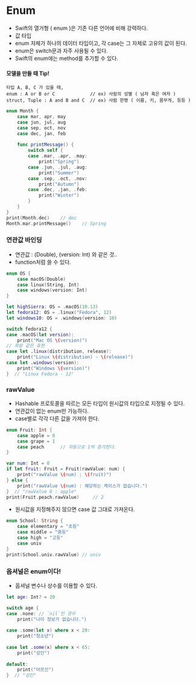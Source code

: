# Enum

- Swift의 열거형 ( enum )은 기존 다른 언어에 비해 강력하다.
- 값 타입
- enum 자체가 하나의 데이터 타입이고, 각 case는 그 자체로 고유의 값이 된다.
- enum은 switch문과 자주 사용될 수 있다.
- Swift의 enum에는 method를 추가할 수 있다.

#### 모델을 만들 때 Tip!
```
타입 A, B, C 가 있을 때, 
enum : A or B or C             // ex) 사람의 성별 ( 남자 혹은 여자 )
struct, Tuple : A and B and C  // ex) 사람 한명 ( 이름, 키, 몸무게, 등등 )
```

```Swift
enum Month {
    case mar, apr, may
    case jun, jul, aug
    case sep, oct, nov
    case dec, jan, feb
    
    func printMessage() {
        switch self {
        case .mar, .apr, .may:
            print("Spring")
        case .jun, .jul, .aug:
            print("Summer")
        case .sep, .oct, .nov:
            print("Autumn")
        case .dec, .jan, .feb:
            print("Winter")
        }
    }
}
print(Month.dec)    // dec
Month.mar.printMessage()    // Spring
```

### 연관값 바인딩
- 연관값 : (Double), (version: Int) 와 같은 것..
- function처럼 쓸 수 있다.
```Swift
enum OS {
    case macOS(Double)
    case linux(String, Int)
    case windows(version: Int)
}

let highSierra: OS = .macOS(10.13)
let fedora12: OS = .linux("Fedora", 12)
let windows10: OS = .windows(version: 10)

switch fedora12 {
case .macOS(let version):
    print("Mac OS \(version)")
// 위랑 같은 표현
case let .linux(distribution, release):
    print("Linux \(distribution) - \(release)")
case let .windows(version):
    print("Windows \(version)")
}  // "Linux Fedora - 12"
```

### rawValue
- Hashable 프로토콜을 따르는 모든 타입이 원시값의 타입으로 지정될 수 있다.
- 연관값이 없는 enum만 가능하다.
- case별로 각각 다른 값을 가져야 한다.
```Swift
enum Fruit: Int {
    case apple = 0
    case grape = 1
    case peach      // 자동으로 1씩 증가한다.
}

var num: Int = 0
if let fruit: Fruit = Fruit(rawValue: num) {
    print("rawValue \(num) : \(fruit)")
} else {
    print("rawValue \(num) : 해당하는 케이스가 없습니다.")
}  // "rawValue 0 : apple"
print(Fruit.peach.rawValue)     // 2
```
- 원시값을 지정해주지 않으면 case 값 그대로 가져온다.
```Swift
enum School: String {
    case elementary = "초등"
    case middle = "중등"
    case high = "고등"
    case univ
}
print(School.univ.rawValue) // univ
```

### 옵셔널은 enum이다!
- 옵셔널 변수나 상수를 이용할 수 있다.
```Swift
let age: Int? = 20

switch age {
case .none: // `nil`인 경우
    print("나이 정보가 없습니다.")
    
case .some(let x) where x < 20:
    print("청소년")
    
case let .some(x) where x < 65:
    print("성인")
    
default:
    print("어르신")
}  // "성인"
```
